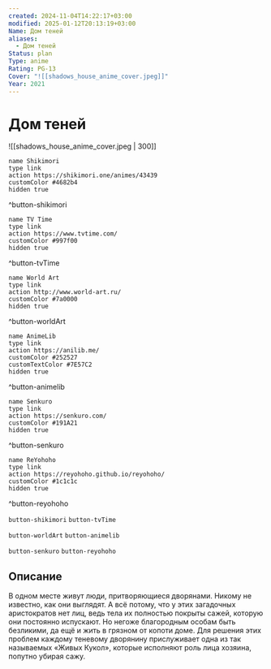```yaml
---
created: 2024-11-04T14:22:17+03:00
modified: 2025-01-12T20:13:19+03:00
Name: Дом теней
aliases:
  - Дом теней
Status: plan
Type: anime
Rating: PG-13
Cover: "![[shadows_house_anime_cover.jpeg]]"
Year: 2021
---
```


# Дом теней

![[shadows_house_anime_cover.jpeg | 300]]

```button
name Shikimori
type link
action https://shikimori.one/animes/43439
customColor #4682b4
hidden true
```
^button-shikimori

```button
name TV Time
type link
action https://www.tvtime.com/
customColor #997f00
hidden true
```
^button-tvTime

```button
name World Art
type link
action http://www.world-art.ru/
customColor #7a0000
hidden true
```
^button-worldArt

```button
name AnimeLib
type link
action https://anilib.me/
customColor #252527
customTextColor #7E57C2
hidden true
```
^button-animelib

```button
name Senkuro
type link
action https://senkuro.com/
customColor #191A21
hidden true
```
^button-senkuro

```button
name ReYohoho
type link
action https://reyohoho.github.io/reyohoho/
customColor #1c1c1c
hidden true
```
^button-reyohoho

`button-shikimori` `button-tvTime`

`button-worldArt` `button-animelib`

`button-senkuro` `button-reyohoho`

## Описание

В одном месте живут люди, притворяющиеся дворянами. Никому не известно, как они выглядят. А всё потому, что у этих загадочных аристократов нет лиц, ведь тела их полностью покрыты сажей, которую они постоянно испускают. Но негоже благородным особам быть безликими, да ещё и жить в грязном от копоти доме. Для решения этих проблем каждому теневому дворянину прислуживает одна из так называемых «Живых Кукол», которые исполняют роль лица хозяина, попутно убирая сажу.
